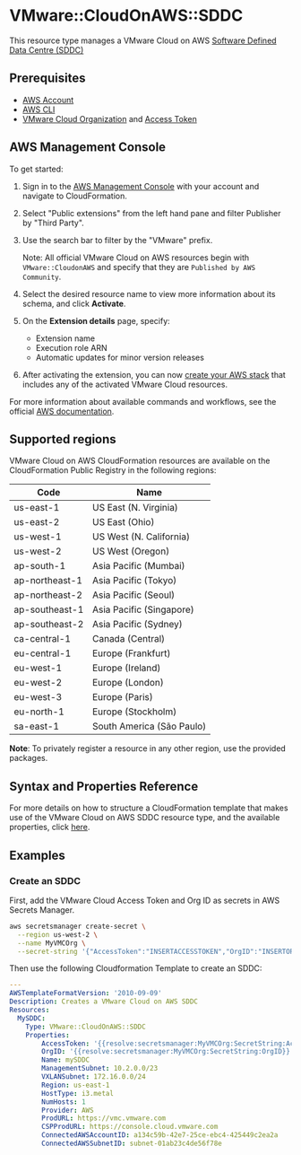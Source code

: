 # VMware::CloudOnAWS::SDDC

This resource type manages a VMware Cloud on AWS [Software Defined Data Centre (SDDC)][1]

## Prerequisites

* [AWS Account][2]
* [AWS CLI][3]
* [VMware Cloud Organization][4] and [Access Token][5]

## AWS Management Console

To get started:

1. Sign in to the [AWS Management Console][6] with your account and navigate to CloudFormation.

1. Select "Public extensions" from the left hand pane and filter Publisher by "Third Party".

1. Use the search bar to filter by the "VMware" prefix.

    Note: All official VMware Cloud on AWS resources begin with `VMware::CloudonAWS` and specify that they are `Published by AWS Community`.

1. Select the desired resource name to view more information about its schema, and click **Activate**.

1. On the **Extension details** page, specify:

    * Extension name
    * Execution role ARN
    * Automatic updates for minor version releases

1. After activating the extension, you can now [create your AWS stack][7] that includes any of the activated VMware Cloud resources.

For more information about available commands and workflows, see the official [AWS documentation][8].

## Supported regions

VMware Cloud on AWS CloudFormation resources are available on the CloudFormation Public Registry in the following regions:

| Code            | Name                      |
|-----------------|---------------------------|
| us-east-1       | US East (N. Virginia)     |
| us-east-2       | US East (Ohio)            |
| us-west-1       | US West (N. California)   |
| us-west-2       | US West (Oregon)          |
| ap-south-1      | Asia Pacific (Mumbai)     |
| ap-northeast-1  | Asia Pacific (Tokyo)      |
| ap-northeast-2  | Asia Pacific (Seoul)      |
| ap-southeast-1  | Asia Pacific (Singapore)  |
| ap-southeast-2  | Asia Pacific (Sydney)     |
| ca-central-1    | Canada (Central)          |
| eu-central-1    | Europe (Frankfurt)        |
| eu-west-1       | Europe (Ireland)          |
| eu-west-2       | Europe (London)           |
| eu-west-3       | Europe (Paris)            |
| eu-north-1      | Europe (Stockholm)        |
| sa-east-1       | South America (São Paulo) |

**Note**: To privately register a resource in any other region, use the provided packages.

## Syntax and Properties Reference

For more details on how to structure a CloudFormation template that makes use of the VMware Cloud on AWS SDDC resource type, and the available properties, click [here][9].

## Examples

### Create an SDDC

First, add the VMware Cloud Access Token and Org ID as secrets in AWS Secrets Manager.

```Bash
aws secretsmanager create-secret \
  --region us-west-2 \
  --name MyVMCOrg \
  --secret-string '{"AccessToken":"INSERTACCESSTOKEN","OrgID":"INSERTORGID"}'
```

Then use the following Cloudformation Template to create an SDDC:

```yaml
---
AWSTemplateFormatVersion: '2010-09-09'
Description: Creates a VMware Cloud on AWS SDDC
Resources:
  MySDDC:
    Type: VMware::CloudOnAWS::SDDC
    Properties:
        AccessToken: '{{resolve:secretsmanager:MyVMCOrg:SecretString:AccessToken}}'
        OrgID: '{{resolve:secretsmanager:MyVMCOrg:SecretString:OrgID}}'
        Name: mySDDC
        ManagementSubnet: 10.2.0.0/23
        VXLANSubnet: 172.16.0.0/24   
        Region: us-east-1
        HostType: i3.metal
        NumHosts: 1
        Provider: AWS
        ProdURL: https://vmc.vmware.com
        CSPProdURL: https://console.cloud.vmware.com
        ConnectedAWSAccountID: a134c59b-42e7-25ce-ebc4-425449c2ea2a
        ConnectedAWSSubnetID: subnet-01ab23c4de56f78e
```

[1]: https://vmc.techzone.vmware.com/vmc-arch/docs/introduction/vmc-aws-a-technical-overview#sec377-sub5
[2]: https://aws.amazon.com/account/
[3]: https://aws.amazon.com/cli/
[4]: https://docs.vmware.com/en/VMware-Cloud-services/services/Using-VMware-Cloud-Services/GUID-B1E70315-D91E-4618-86C8-3ED7A3AD2E19.html
[5]: https://docs.vmware.com/en/VMware-Cloud-services/services/Using-VMware-Cloud-Services/GUID-E2A3B1C1-E9AD-4B00-A6B6-88D31FCDDF7C.html
[6]: https://aws.amazon.com/console/
[7]: https://console.aws.amazon.com/cloudformation/home
[8]: https://docs.aws.amazon.com/AWSCloudFormation/latest/UserGuide/registry.html
[9]: ./docs/README.md
